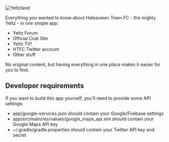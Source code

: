 ![Yeltzland](https://bravelocation.com/images/logos/yeltzland.png)

Everything you wanted to know about Halesowen Town FC - the mighty Yeltz - in one simple app:

- Yeltz Forum
- Official Club Site
- Yeltz TV!
- HTFC Twitter account
- Other stuff

No original content, but having everything in one place makes it easier for you to find.

## Developer requirements ##

If you want to build this app yourself, you'll need to provide some API settings:

- app/google-services.json should contain your Google/Firebase settings
- app/src/main/res/values/google_maps_api.xml should contain your Google Maps API key
- ~/.gradle/gradle.properties should contain your Twitter API key and secret



